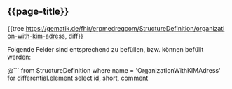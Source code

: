 ## {{page-title}}

{{tree:https://gematik.de/fhir/erpmedreqcom/StructureDefinition/organization-with-kim-adress, diff}}

Folgende Felder sind entsprechend zu befüllen, bzw. können befüllt werden:

@```
from StructureDefinition
where name = 'OrganizationWithKIMAdress'
for differential.element
    select id, short, comment
```
